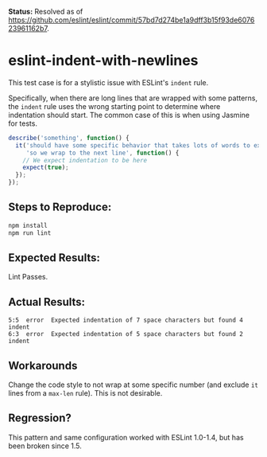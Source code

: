 **Status:** Resolved as of https://github.com/eslint/eslint/commit/57bd7d274be1a9dff3b15f93de607623961162b7.

# eslint-indent-with-newlines

This test case is for a stylistic issue with ESLint's `indent` rule.

Specifically, when there are long lines that are wrapped with some patterns, the `indent` rule uses the wrong starting point to determine where indentation should start. The common case of this is when using Jasmine for tests.

```js
describe('something', function() {
  it('should have some specific behavior that takes lots of words to explain ' +
     'so we wrap to the next line', function() {
    // We expect indentation to be here
    expect(true);
  });
});
```

## Steps to Reproduce:

```sh
npm install
npm run lint
```

## Expected Results:

Lint Passes.

## Actual Results:

```
5:5  error  Expected indentation of 7 space characters but found 4  indent
6:3  error  Expected indentation of 5 space characters but found 2  indent
```

## Workarounds

Change the code style to not wrap at some specific number (and exclude `it` lines from a `max-len` rule). This is not desirable.

## Regression?

This pattern and same configuration worked with ESLint 1.0-1.4, but has been broken since 1.5.
